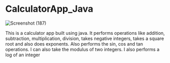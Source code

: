 # CalculatorApp_Java
![Screenshot (187)](https://user-images.githubusercontent.com/76872493/217840086-0aa17d85-b20d-433c-b7ce-891835718608.png)


This is a calculator app built using java. It performs operations like addition, subtraction, multiplication, division, takes negative integers, takes a square root and also does exponents. Also performs the sin, cos and tan operations. I can also take the modulus of two integers. I also performs a log of an integer
